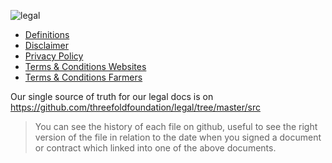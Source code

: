 ![legal](legal__legal_header.jpg  )

- [Definitions](legal__definitions_legal.md)
- [Disclaimer](legal__disclaimer.md)
- [Privacy Policy](legal__privacypolicy.md)
- [Terms & Conditions Websites](legal__terms_conditions_websites.md)
- [Terms & Conditions Farmers](legal__terms_conditions_farmer.md)

Our single source of truth for our legal docs is on https://github.com/threefoldfoundation/legal/tree/master/src

> You can see the history of each file on github, useful to see the right version of the file in relation to the date when you signed a document or contract which linked into one of the above documents.
